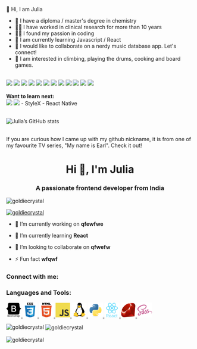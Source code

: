 👋 Hi, I am Julia
- 🧪️  I have a diploma / master's degree in chemistry
- 👩‍🔬️  I have worked in clinical research for more than 10 years
- 👩‍💻️  I found my passion in coding
- 🌱  I am currently learning Javascript / React
- 💞️  I would like to collaborate on a nerdy music database app. Let's connect!
- 👀  I am interested in climbing, playing the drums, cooking and board games.
<br>
<div>
  <img src="https://cdn.jsdelivr.net/gh/devicons/devicon/icons/html5/html5-original-wordmark.svg" height=50px />
  <img src="https://cdn.jsdelivr.net/gh/devicons/devicon/icons/css3/css3-original-wordmark.svg" height=50px />
  <img src="https://cdn.jsdelivr.net/gh/devicons/devicon/icons/sass/sass-original.svg" height=50px height=50px />
  <img src="https://cdn.jsdelivr.net/gh/devicons/devicon/icons/bootstrap/bootstrap-original.svg" height=50px />
  <img src="https://cdn.jsdelivr.net/gh/devicons/devicon/icons/javascript/javascript-original.svg" height=50px />
  <img src="https://cdn.jsdelivr.net/gh/devicons/devicon/icons/react/react-original.svg" height=50px />
  <img src="https://cdn.jsdelivr.net/gh/devicons/devicon/icons/ruby/ruby-plain-wordmark.svg" height=50px />
  <img src="https://cdn.jsdelivr.net/gh/devicons/devicon/icons/rails/rails-plain-wordmark.svg" height=50px />
  <img src="https://cdn.jsdelivr.net/gh/devicons/devicon/icons/postgresql/postgresql-original.svg" height=50px />
  <img src="https://cdn.jsdelivr.net/gh/devicons/devicon/icons/git/git-original.svg" height=50px />
  <img src="https://cdn.jsdelivr.net/gh/devicons/devicon/icons/github/github-original.svg" height=50px />
  <img src="https://cdn.jsdelivr.net/gh/devicons/devicon/icons/heroku/heroku-original.svg" height=50px />
</div>
<br>
<b>Want to learn next:</b>
<div>
  <img src="https://cdn.jsdelivr.net/gh/devicons/devicon/icons/tailwindcss/tailwindcss-plain.svg" height=50px />
  <img src="https://cdn.jsdelivr.net/gh/devicons/devicon/icons/nestjs/nestjs-plain.svg" height=50px />
  - StyleX
  - React Native
</div>
<br>

![Julia’s GitHub stats](https://github-readme-stats.vercel.app/api?username=GoldieCrystal&show_icons=true&theme=aura)

<br>
If you are curious how I came up with my github nickname, it is from one of my favourite TV series, "My name is Earl". Check it out!







<h1 align="center">Hi 👋, I'm Julia</h1>
<h3 align="center">A passionate frontend developer from India</h3>

<p align="left"> <img src="https://komarev.com/ghpvc/?username=goldiecrystal&label=Profile%20views&color=0e75b6&style=flat" alt="goldiecrystal" /> </p>

<p align="left"> <a href="https://github.com/ryo-ma/github-profile-trophy"><img src="https://github-profile-trophy.vercel.app/?username=goldiecrystal" alt="goldiecrystal" /></a> </p>

- 🔭 I’m currently working on **qfewfwe**

- 🌱 I’m currently learning **React**

- 👯 I’m looking to collaborate on **qfwefw**

- ⚡ Fun fact **wfqwf**

<h3 align="left">Connect with me:</h3>
<p align="left">
</p>

<h3 align="left">Languages and Tools:</h3>
<p align="left"> <a href="https://getbootstrap.com" target="_blank" rel="noreferrer"> <img src="https://raw.githubusercontent.com/devicons/devicon/master/icons/bootstrap/bootstrap-plain-wordmark.svg" alt="bootstrap" width="40" height="40"/> </a> <a href="https://www.w3schools.com/css/" target="_blank" rel="noreferrer"> <img src="https://raw.githubusercontent.com/devicons/devicon/master/icons/css3/css3-original-wordmark.svg" alt="css3" width="40" height="40"/> </a> <a href="https://www.w3.org/html/" target="_blank" rel="noreferrer"> <img src="https://raw.githubusercontent.com/devicons/devicon/master/icons/html5/html5-original-wordmark.svg" alt="html5" width="40" height="40"/> </a> <a href="https://developer.mozilla.org/en-US/docs/Web/JavaScript" target="_blank" rel="noreferrer"> <img src="https://raw.githubusercontent.com/devicons/devicon/master/icons/javascript/javascript-original.svg" alt="javascript" width="40" height="40"/> </a> <a href="https://www.linux.org/" target="_blank" rel="noreferrer"> <img src="https://raw.githubusercontent.com/devicons/devicon/master/icons/linux/linux-original.svg" alt="linux" width="40" height="40"/> </a> <a href="https://www.python.org" target="_blank" rel="noreferrer"> <img src="https://raw.githubusercontent.com/devicons/devicon/master/icons/python/python-original.svg" alt="python" width="40" height="40"/> </a> <a href="https://reactjs.org/" target="_blank" rel="noreferrer"> <img src="https://raw.githubusercontent.com/devicons/devicon/master/icons/react/react-original-wordmark.svg" alt="react" width="40" height="40"/> </a> <a href="https://www.ruby-lang.org/en/" target="_blank" rel="noreferrer"> <img src="https://raw.githubusercontent.com/devicons/devicon/master/icons/ruby/ruby-original.svg" alt="ruby" width="40" height="40"/> </a> <a href="https://sass-lang.com" target="_blank" rel="noreferrer"> <img src="https://raw.githubusercontent.com/devicons/devicon/master/icons/sass/sass-original.svg" alt="sass" width="40" height="40"/> </a> </p>

<p><img align="left" src="https://github-readme-stats.vercel.app/api/top-langs?username=goldiecrystal&show_icons=true&locale=en&layout=compact" alt="goldiecrystal" /></p>

<p>&nbsp;<img align="center" src="https://github-readme-stats.vercel.app/api?username=goldiecrystal&show_icons=true&locale=en" alt="goldiecrystal" /></p>

<p><img align="center" src="https://github-readme-streak-stats.herokuapp.com/?user=goldiecrystal&" alt="goldiecrystal" /></p>
